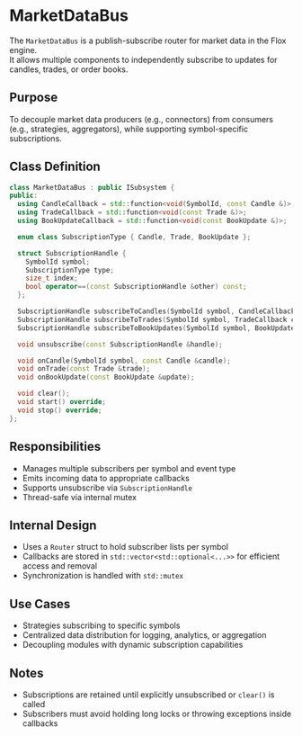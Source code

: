 # MarketDataBus

The `MarketDataBus` is a publish-subscribe router for market data in the Flox engine.  
It allows multiple components to independently subscribe to updates for candles, trades, or order books.

## Purpose

To decouple market data producers (e.g., connectors) from consumers (e.g., strategies, aggregators), while supporting symbol-specific subscriptions.

## Class Definition

```cpp
class MarketDataBus : public ISubsystem {
public:
  using CandleCallback = std::function<void(SymbolId, const Candle &)>;
  using TradeCallback = std::function<void(const Trade &)>;
  using BookUpdateCallback = std::function<void(const BookUpdate &)>;

  enum class SubscriptionType { Candle, Trade, BookUpdate };

  struct SubscriptionHandle {
    SymbolId symbol;
    SubscriptionType type;
    size_t index;
    bool operator==(const SubscriptionHandle &other) const;
  };

  SubscriptionHandle subscribeToCandles(SymbolId symbol, CandleCallback cb);
  SubscriptionHandle subscribeToTrades(SymbolId symbol, TradeCallback cb);
  SubscriptionHandle subscribeToBookUpdates(SymbolId symbol, BookUpdateCallback cb);

  void unsubscribe(const SubscriptionHandle &handle);

  void onCandle(SymbolId symbol, const Candle &candle);
  void onTrade(const Trade &trade);
  void onBookUpdate(const BookUpdate &update);

  void clear();
  void start() override;
  void stop() override;
};
```

## Responsibilities

- Manages multiple subscribers per symbol and event type
- Emits incoming data to appropriate callbacks
- Supports unsubscribe via `SubscriptionHandle`
- Thread-safe via internal mutex

## Internal Design

- Uses a `Router` struct to hold subscriber lists per symbol
- Callbacks are stored in `std::vector<std::optional<...>>` for efficient access and removal
- Synchronization is handled with `std::mutex`

## Use Cases

- Strategies subscribing to specific symbols
- Centralized data distribution for logging, analytics, or aggregation
- Decoupling modules with dynamic subscription capabilities

## Notes

- Subscriptions are retained until explicitly unsubscribed or `clear()` is called
- Subscribers must avoid holding long locks or throwing exceptions inside callbacks